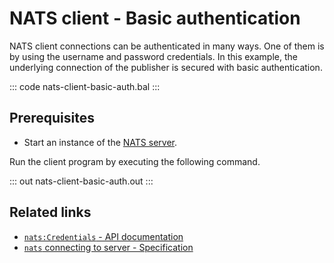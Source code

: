 # NATS client - Basic authentication

NATS client connections can be authenticated in many ways. One of them is by using the username and password credentials. In this example, the underlying connection of the publisher is secured with basic authentication. 

::: code nats-client-basic-auth.bal :::

## Prerequisites
- Start an instance of the [NATS server](https://docs.nats.io/nats-concepts/what-is-nats/walkthrough_setup).

Run the client program by executing the following command.

::: out nats-client-basic-auth.out :::

## Related links
- [`nats:Credentials` - API documentation](https://lib.ballerina.io/ballerinax/nats/latest/records/Credentials)
- [`nats` connecting to server - Specification](https://github.com/ballerina-platform/module-ballerinax-nats/blob/master/docs/spec/spec.md#2-connection)
